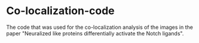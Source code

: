 # Co-localization-code
The code that was used for the co-localization analysis of the images in the paper "Neuralized like proteins differentially activate the Notch ligands".
